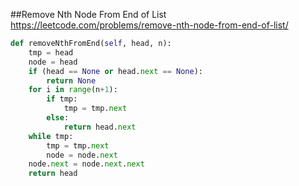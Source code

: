 ##Remove Nth Node From End of List
https://leetcode.com/problems/remove-nth-node-from-end-of-list/
```python
def removeNthFromEnd(self, head, n):       
    tmp = head
    node = head
    if (head == None or head.next == None):
        return None
    for i in range(n+1):
        if tmp:
            tmp = tmp.next
        else:
            return head.next
    while tmp:
        tmp = tmp.next
        node = node.next
    node.next = node.next.next
    return head
```        
